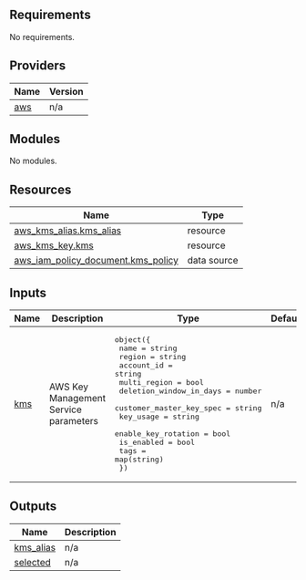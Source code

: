 <!-- BEGIN_TF_DOCS -->
## Requirements

No requirements.

## Providers

| Name | Version |
|------|---------|
| <a name="provider_aws"></a> [aws](#provider\_aws) | n/a |

## Modules

No modules.

## Resources

| Name | Type |
|------|------|
| [aws_kms_alias.kms_alias](https://registry.terraform.io/providers/hashicorp/aws/latest/docs/resources/kms_alias) | resource |
| [aws_kms_key.kms](https://registry.terraform.io/providers/hashicorp/aws/latest/docs/resources/kms_key) | resource |
| [aws_iam_policy_document.kms_policy](https://registry.terraform.io/providers/hashicorp/aws/latest/docs/data-sources/iam_policy_document) | data source |

## Inputs

| Name | Description | Type | Default | Required |
|------|-------------|------|---------|:--------:|
| <a name="input_kms"></a> [kms](#input\_kms) | AWS Key Management Service parameters | <pre>object({<br>    name                     = string<br>    region                   = string<br>    account_id               = string<br>    multi_region             = bool<br>    deletion_window_in_days  = number<br>    customer_master_key_spec = string<br>    key_usage                = string<br>    enable_key_rotation      = bool<br>    is_enabled               = bool<br>    tags                     = map(string)<br>  })</pre> | n/a | yes |

## Outputs

| Name | Description |
|------|-------------|
| <a name="output_kms_alias"></a> [kms\_alias](#output\_kms\_alias) | n/a |
| <a name="output_selected"></a> [selected](#output\_selected) | n/a |
<!-- END_TF_DOCS -->